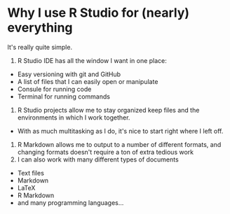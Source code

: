 # Why I use R Studio for (nearly) everything

It's really quite simple.

1. R Studio IDE has all the window I want in one place: 
  - Easy versioning with git and GitHub
  - A list of files that I can easily open or manipulate
  - Consule for running code
  - Terminal for running commands
1. R Studio projects allow me to stay organized keep files and the environments in which I work together.
  - With as much multitasking as I do, it's nice to start right where I left off.
1. R Markdown allows me to output to a number of different formats, and changing formats doesn't require a ton of extra tedious work
1. I can also work with many different types of documents
  - Text files
  - Markdown
  - LaTeX
  - R Markdown
  - and many programming languages...